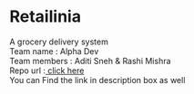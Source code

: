 # Retailinia 
A grocery delivery system <br>
Team name : Alpha Dev<br>
Team members : Aditi Sneh & Rashi Mishra <br>
Repo url :<a href="https://aditisneh.github.io/retailinia/" > click here </a>
<br>You can Find the link in description box as well 
